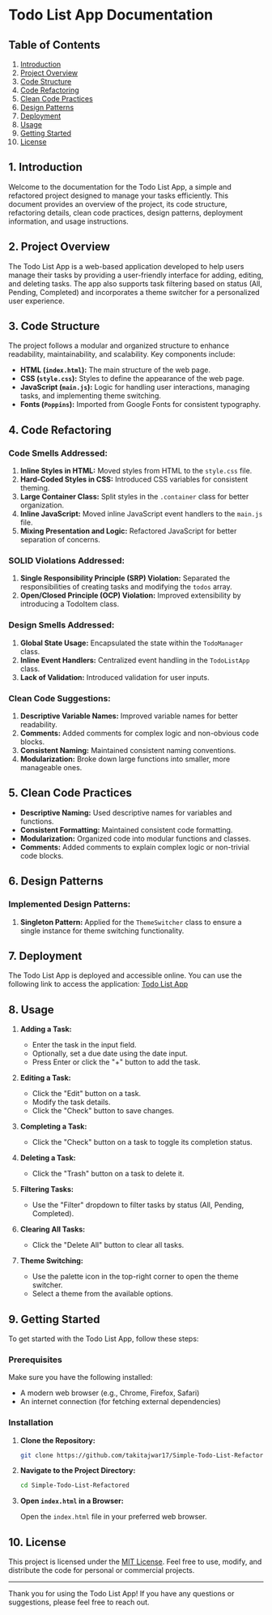 # Todo List App Documentation

## Table of Contents

1. [Introduction](#introduction)
2. [Project Overview](#project-overview)
3. [Code Structure](#code-structure)
4. [Code Refactoring](#code-refactoring)
5. [Clean Code Practices](#clean-code-practices)
6. [Design Patterns](#design-patterns)
7. [Deployment](#deployment)
8. [Usage](#usage)
9. [Getting Started](#getting-started)
10. [License](#license)

## 1. Introduction

Welcome to the documentation for the Todo List App, a simple and refactored project designed to manage your tasks efficiently. This document provides an overview of the project, its code structure, refactoring details, clean code practices, design patterns, deployment information, and usage instructions.

## 2. Project Overview

The Todo List App is a web-based application developed to help users manage their tasks by providing a user-friendly interface for adding, editing, and deleting tasks. The app also supports task filtering based on status (All, Pending, Completed) and incorporates a theme switcher for a personalized user experience.

## 3. Code Structure

The project follows a modular and organized structure to enhance readability, maintainability, and scalability. Key components include:

- **HTML (`index.html`):** The main structure of the web page.
- **CSS (`style.css`):** Styles to define the appearance of the web page.
- **JavaScript (`main.js`):** Logic for handling user interactions, managing tasks, and implementing theme switching.
- **Fonts (`Poppins`):** Imported from Google Fonts for consistent typography.

## 4. Code Refactoring

### Code Smells Addressed:

1. **Inline Styles in HTML:** Moved styles from HTML to the `style.css` file.
2. **Hard-Coded Styles in CSS:** Introduced CSS variables for consistent theming.
3. **Large Container Class:** Split styles in the `.container` class for better organization.
4. **Inline JavaScript:** Moved inline JavaScript event handlers to the `main.js` file.
5. **Mixing Presentation and Logic:** Refactored JavaScript for better separation of concerns.

### SOLID Violations Addressed:

1. **Single Responsibility Principle (SRP) Violation:** Separated the responsibilities of creating tasks and modifying the `todos` array.
2. **Open/Closed Principle (OCP) Violation:** Improved extensibility by introducing a TodoItem class.

### Design Smells Addressed:

1. **Global State Usage:** Encapsulated the state within the `TodoManager` class.
2. **Inline Event Handlers:** Centralized event handling in the `TodoListApp` class.
3. **Lack of Validation:** Introduced validation for user inputs.

### Clean Code Suggestions:

1. **Descriptive Variable Names:** Improved variable names for better readability.
2. **Comments:** Added comments for complex logic and non-obvious code blocks.
3. **Consistent Naming:** Maintained consistent naming conventions.
4. **Modularization:** Broke down large functions into smaller, more manageable ones.

## 5. Clean Code Practices

- **Descriptive Naming:** Used descriptive names for variables and functions.
- **Consistent Formatting:** Maintained consistent code formatting.
- **Modularization:** Organized code into modular functions and classes.
- **Comments:** Added comments to explain complex logic or non-trivial code blocks.

## 6. Design Patterns

### Implemented Design Patterns:

1. **Singleton Pattern:** Applied for the `ThemeSwitcher` class to ensure a single instance for theme switching functionality.

## 7. Deployment

The Todo List App is deployed and accessible online. You can use the following link to access the application: [Todo List App](https://takitajwar17.github.io/Simple-Todo-List-Refactored/)

## 8. Usage

1. **Adding a Task:**
   - Enter the task in the input field.
   - Optionally, set a due date using the date input.
   - Press Enter or click the "+" button to add the task.

2. **Editing a Task:**
   - Click the "Edit" button on a task.
   - Modify the task details.
   - Click the "Check" button to save changes.

3. **Completing a Task:**
   - Click the "Check" button on a task to toggle its completion status.

4. **Deleting a Task:**
   - Click the "Trash" button on a task to delete it.

5. **Filtering Tasks:**
   - Use the "Filter" dropdown to filter tasks by status (All, Pending, Completed).

6. **Clearing All Tasks:**
   - Click the "Delete All" button to clear all tasks.

7. **Theme Switching:**
   - Use the palette icon in the top-right corner to open the theme switcher.
   - Select a theme from the available options.

## 9. Getting Started

To get started with the Todo List App, follow these steps:

### Prerequisites

Make sure you have the following installed:

- A modern web browser (e.g., Chrome, Firefox, Safari)
- An internet connection (for fetching external dependencies)

### Installation

1. **Clone the Repository:**

   ```bash
   git clone https://github.com/takitajwar17/Simple-Todo-List-Refactored.git
   ```

2. **Navigate to the Project Directory:**

   ```bash
   cd Simple-Todo-List-Refactored
   ```

3. **Open `index.html` in a Browser:**

   Open the `index.html` file in your preferred web browser.

## 10. License

This project is licensed under the [MIT License](LICENSE). Feel free to use, modify, and distribute the code for personal or commercial projects.

---

Thank you for using the Todo List App! If you have any questions or suggestions, please feel free to reach out.
